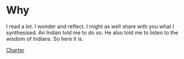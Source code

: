 # Why
I read a lot. I wonder and reflect. I might as well share with you what I synthesised.
An Indian told me to do so. He also told me to listen to the wisdom of Indians. So here it is.

[Charter](/charter)